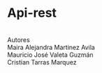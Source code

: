 # Api-rest
<br>
Autores
<br>
Maira Alejandra Martinez Avila
<br>
Mauricio José Valeta Guzmán
<br>
Cristian Tarras Marquez 
